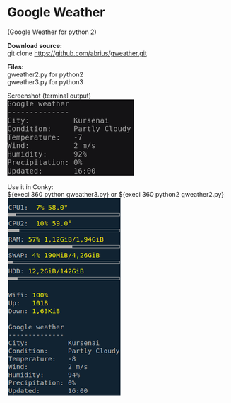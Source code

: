 # Google Weather
(Google Weather for python 2)

<b>Download source:</b><br />
git clone  https://github.com/abrius/gweather.git

<b>Files:</b> <br />
gweather2.py for python2<br>
gweather3.py for python3<br>


Screenshot (terminal output)<br /> 
<img src=https://github.com/abrius/gweather/blob/master/terminal.png>

Use it in Conky:<br />
${execi 360 python gweather3.py} or ${execi 360 python2 gweather2.py} <br />
<img src=https://github.com/abrius/gweather/blob/master/conky.png>
